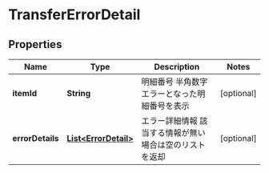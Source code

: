 
# TransferErrorDetail

## Properties
Name | Type | Description | Notes
------------ | ------------- | ------------- | -------------
**itemId** | **String** | 明細番号 半角数字 エラーとなった明細番号を表示  |  [optional]
**errorDetails** | [**List&lt;ErrorDetail&gt;**](ErrorDetail.md) | エラー詳細情報 該当する情報が無い場合は空のリストを返却  |  [optional]



